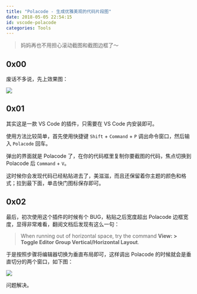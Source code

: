 ```yaml
---
title: "Polacode - 生成优雅美观的代码片段图"
date: 2018-05-05 22:54:15
id: vscode-polacode
categories: Tools
---
```


> 妈妈再也不用担心滚动截图和截图边框了～

## 0x00

废话不多说，先上效果图：

![](https://i.loli.net/2018/08/15/5b73a517a1dd8.png)

## 0x01

其实这是一款 VS Code 的插件，只需要在 VS Code 内安装即可。

使用方法比较简单，首先使用快捷键 `Shift` + `Command` + `P` 调出命令窗口，然后输入 `Polacode` 回车。

弹出的界面就是 Polacode 了，在你的代码框里复制你要截图的代码，焦点切换到 Polacode 后 `Command` + `V`。

这时候你会发现代码已经粘贴进去了，美滋滋，而且还保留着你主题的颜色和格式；拉到最下面，单击快门图标保存即可。

## 0x02

最后，初次使用这个插件的时候有个 BUG，粘贴之后宽度超出 Polacode 边框宽度，显得非常难看，翻阅文档后发现有这么一句：

> When running out of horizontal space, try the command **View: > Toggle Editor Group Vertical/Horizontal Layout**.

于是按照步骤将编辑器切换为垂直布局即可，这样调出 Polacode 的时候就会是垂直切分的两个窗口，如下图：

![](https://i.loli.net/2018/08/15/5b73a51c8cd4a.png)

问题解决。

